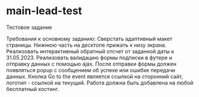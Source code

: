 # main-lead-test
Тестовое задание 

Требования к основному заданию:
Сверстать адаптивный макет страницы. 
Нижнюю часть на десктопе прижать к низу экрана.
Реализовать интерактивный обратный отсчет от заданной даты к 31.05.2023.
Реализовать валидацию формы подписки в футере и отправку данных с помощью ajax.
После отправки формы должен появляться popup с сообщением об успехе или ошибке передачи данных.
Кнопка Go to the event является ссылкой на сторонний сайт, логотип - ссылкой на текущий.
Работа должна быть добавлена на любой бесплатный хостинг.

